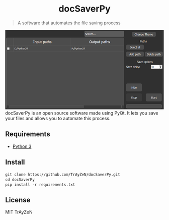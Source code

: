 <h1 align="center">
    docSaverPy
</h1>

> A software that automates the file saving process
<div align="center">
    <img src="assets/image.png"/>
</div>
docSaverPy is an open source software made using PyQt. It lets you save your files and allows you to automate this process.

## Requirements
- [Python 3](https://www.python.org)

## Install
```
git clone https://github.com/TrAyZeN/docSaverPy.git
cd docSaverPy
pip install -r requirements.txt
```

## License
MIT TrAyZeN
